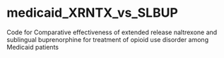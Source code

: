 # medicaid_XRNTX_vs_SLBUP
Code for Comparative effectiveness of extended release naltrexone and sublingual buprenorphine for treatment of opioid use disorder among Medicaid patients
